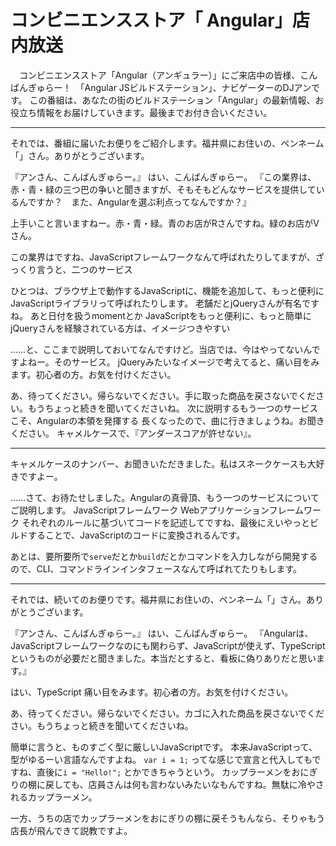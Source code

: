 # コンビニエンスストア「	Angular」店内放送

　コンビニエンスストア「Angular（アンギュラー）」にご来店中の皆様、こんばんぎゅらー！　「Angular JSビルドステーション」、ナビゲーターのDJアンです。
この番組は、あなたの街のビルドステーション「Angular」の最新情報、お役立ち情報をお届けしていきます。最後までお付き合いください。

----

それでは、番組に届いたお便りをご紹介します。福井県にお住いの、ペンネーム「」さん。ありがとうございます。

『アンさん、こんばんぎゅらー。』
はい、こんばんぎゅらー。
『この業界は、赤・青・緑の三つ巴の争いと聞きますが、そもそもどんなサービスを提供しているんですか？　また、Angularを選ぶ利点ってなんですか？』

上手いこと言いますねー。赤・青・緑。青のお店がRさんですね。緑のお店がVさん。

この業界はですね、JavaScriptフレームワークなんて呼ばれたりしてますが、ざっくり言うと、二つのサービス

ひとつは、ブラウザ上で動作するJavaScriptに、機能を追加して、もっと便利に　JavaScriptライブラリって呼ばれたりします。
老舗だとjQueryさんが有名ですね。
あと日付を扱うmomentとか
JavaScriptをもっと便利に、もっと簡単に
jQueryさんを経験されている方は、イメージつきやすい

……と、ここまで説明しておいてなんですけど。当店では、今はやってないんですよねー。そのサービス。
jQueryみたいなイメージで考えてると、痛い目をみます。初心者の方。お気を付けください。

あ、待ってください。帰らないでください。手に取った商品を戻さないでください。もうちょっと続きを聞いてくださいね。
次に説明するもう一つのサービスこそ、Angularの本領を発揮する
長くなったので、曲に行きましょうね。お聞きください。
キャメルケースで、『アンダースコアが許せない』。

----

キャメルケースのナンバー、お聞きいただきました。私はスネークケースも大好きですよー。

……さて、お待たせしました。Angularの真骨頂、もう一つのサービスについてご説明します。
JavaScriptフレームワーク
Webアプリケーションフレームワーク
それぞれのルールに基づいてコードを記述してですね、最後にえいやっとビルドすることで、JavaScriptのコードに変換されるんです。

あとは、要所要所で`serve`だとか`build`だとかコマンドを入力しながら開発するので、CLI、コマンドラインインタフェースなんて呼ばれてたりもします。

----

それでは、続いてのお便りです。福井県にお住いの、ペンネーム「」さん。ありがとうございます。

『アンさん、こんばんぎゅらー。』
はい、こんばんぎゅらー。
『Angularは、JavaScriptフレームワークなのにも関わらず、JavaScriptが使えず、TypeScriptというものが必要だと聞きました。本当だとすると、看板に偽りありだと思います。』

はい、TypeScript
痛い目をみます。初心者の方。お気を付けください。

あ、待ってください。帰らないでください。カゴに入れた商品を戻さないでください。もうちょっと続きを聞いてくださいね。

簡単に言うと、ものすごく型に厳しいJavaScriptです。
本来JavaScriptって、型がゆるーい言語なんですよね。
`var i = 1;` ってな感じで宣言と代入してもですね、直後に`i = "Hello!";` とかできちゃうという。
カップラーメンをおにぎりの棚に戻しても、店員さんは何も言わないみたいなもんですね。無駄に冷やされるカップラーメン。

一方、うちの店でカップラーメンをおにぎりの棚に戻そうもんなら、そりゃもう店長が飛んできて説教ですよ。
<!--stackedit_data:
eyJoaXN0b3J5IjpbLTc0MjY1NjIyNiwxNjcxNDQ2NzAyLC0yNz
IyMjM2ODYsLTEyNzIzMDE4ODUsLTkxNzU1MzM5NiwtMTU5MDQ0
MzgzN119
-->